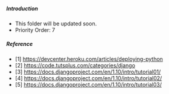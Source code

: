 ##### Introduction
- This folder will be updated soon. 
- Priority Order: 7

##### Reference
- [1] https://devcenter.heroku.com/articles/deploying-python
- [2] https://code.tutsplus.com/categories/django
- [3] https://docs.djangoproject.com/en/1.10/intro/tutorial01/
- [4] https://docs.djangoproject.com/en/1.10/intro/tutorial02/
- [5] https://docs.djangoproject.com/en/1.10/intro/tutorial03/